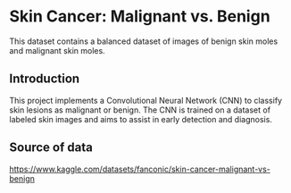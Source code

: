 # Skin Cancer: Malignant vs. Benign
This dataset contains a balanced dataset of images of benign skin moles and malignant skin moles.

## Introduction
This project implements a Convolutional Neural Network (CNN) to classify skin lesions as malignant or benign. 
The CNN is trained on a dataset of labeled skin images and aims to assist in early detection and diagnosis.

## Source of data
https://www.kaggle.com/datasets/fanconic/skin-cancer-malignant-vs-benign
